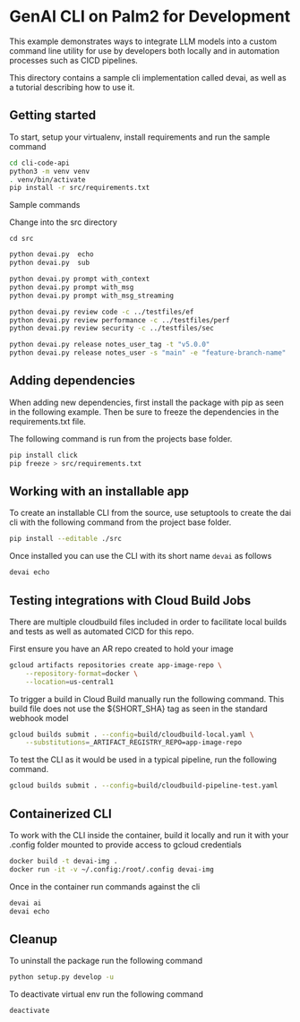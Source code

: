 # GenAI CLI on Palm2 for Development

This example demonstrates ways to integrate LLM models into a custom command line utility for use by developers both locally and in automation processes such as CICD pipelines.

This directory contains a sample cli implementation called devai, as well as a tutorial describing how to use it.

## Getting started

To start, setup your virtualenv, install requirements and run the sample command

```sh
cd cli-code-api
python3 -m venv venv
. venv/bin/activate
pip install -r src/requirements.txt

```

Sample commands

Change into the src directory

```
cd src
```

```sh
python devai.py  echo
python devai.py  sub 

python devai.py prompt with_context  
python devai.py prompt with_msg
python devai.py prompt with_msg_streaming

python devai.py review code -c ../testfiles/ef
python devai.py review performance -c ../testfiles/perf
python devai.py review security -c ../testfiles/sec

python devai.py release notes_user_tag -t "v5.0.0"
python devai.py release notes_user -s "main" -e "feature-branch-name" 

```

## Adding dependencies

When adding new dependencies, first install the package with pip as seen in the following example. Then be sure to freeze the dependencies in the requirements.txt file.

The following command is run from the projects base folder. 

```sh
pip install click
pip freeze > src/requirements.txt
```

## Working with an installable app

To create an installable CLI from the source, use setuptools to create the dai cli with the following command from the project base folder.

```sh
pip install --editable ./src
```

Once installed you can use the CLI with its short name `devai` as follows

```sh
devai echo
```

## Testing integrations with Cloud Build Jobs

There are multiple cloudbuild files included in order to facilitate local builds and tests as well as automated CICD for this repo.

First ensure you have an AR repo created to hold your image

```sh
gcloud artifacts repositories create app-image-repo \
    --repository-format=docker \
    --location=us-central1
```

To trigger a build in Cloud Build manually run the following command. This build file does not use the ${SHORT_SHA} tag as seen in the standard webhook model

```sh
gcloud builds submit . --config=build/cloudbuild-local.yaml \
    --substitutions=_ARTIFACT_REGISTRY_REPO=app-image-repo
```

To test the CLI as it would be used in a typical pipeline, run the following command.

```sh
gcloud builds submit . --config=build/cloudbuild-pipeline-test.yaml 

```

## Containerized CLI

To work with the CLI inside the container, build it locally and run it with your .config folder mounted to provide access to gcloud credentials

```sh
docker build -t devai-img .
docker run -it -v ~/.config:/root/.config devai-img
```

Once in the container run commands against the cli

```sh
devai ai
devai echo
```

## Cleanup

To uninstall the package run the following command

```sh
python setup.py develop -u
```

To deactivate virtual env run the following command

```sh
deactivate
```

